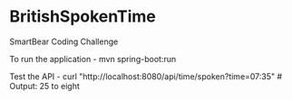 # BritishSpokenTime
SmartBear Coding Challenge

To run the application - mvn spring-boot:run 

Test the API - curl "http://localhost:8080/api/time/spoken?time=07:35"   # Output: 25 to eight


